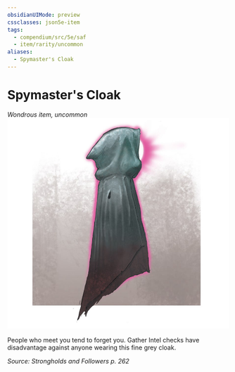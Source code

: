 ```yaml
---
obsidianUIMode: preview
cssclasses: json5e-item
tags:
  - compendium/src/5e/saf
  - item/rarity/uncommon
aliases:
  - Spymaster's Cloak
---
```

# Spymaster's Cloak
*Wondrous item, uncommon*  
![](https://raw.githubusercontent.com/TheGiddyLimit/homebrew/master/_img/SaF/spymaster-cloak.jpg#right)  


People who meet you tend to forget you. Gather Intel checks have disadvantage against anyone wearing this fine grey cloak.

*Source: Strongholds and Followers p. 262*
